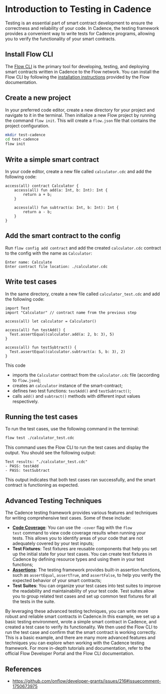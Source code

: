 
# Introduction to Testing in Cadence

Testing is an essential part of smart contract development to ensure the correctness and reliability of your code. In Cadence, the testing framework provides a convenient way to write tests for Cadence programs, allowing you to verify the functionality of your smart contracts.

## Install Flow CLI

The [Flow CLI](../../../tools/flow-cli/index.md) is the primary tool for developing, testing, and deploying smart contracts written in Cadence to the Flow network. You can install the Flow CLI by following the [installation instructions](../../../tools/flow-cli/install.md) provided by the Flow documentation.

## Create a new project

In your preferred code editor, create a new directory for your project and navigate to it in the terminal. Then 
initialize a new Flow project by running the command `flow init`. This will create a `flow.json` file that contains the project configuration.
```bash
mkdir test-cadence
cd test-cadence
flow init
```

## Write a simple smart contract

In your code editor, create a new file called `calculator.cdc` and add the following code:

```cadence calculator.cdc
access(all) contract Calculator {
    access(all) fun add(a: Int, b: Int): Int {
        return a + b;
    }

    access(all) fun subtract(a: Int, b: Int): Int {
        return a - b;
    }
}
```

## Add the smart contract to the config

Run `flow config add contract` and add the created `calculator.cdc` contract to the config with the name as `Calculator`:

```
Enter name: Calculate
Enter contract file location: ./calculator.cdc
```

## Write test cases

In the same directory, create a new file called `calculator_test.cdc` and add the following code:

```cadence calculator_test.cdc
import Test
import "Calculator" // contract name from the previous step

access(all) let calculator = Calculator()

access(all) fun testAdd() {
  Test.assertEqual(calculator.add(a: 2, b: 3), 5)
}

access(all) fun testSubtract() {
  Test.assertEqual(calculator.subtract(a: 5, b: 3), 2)
}

```

This code
- imports the `Calculator` contract from the `calculator.cdc` file (according to `flow.json`); 
- creates an `calculator` instance of the smart-contract;
- defines two test functions: `testAdd()` and `testSubtract()`;
- calls `add()` and `subtract()` methods with different input values  respectively.

## Running the test cases

To run the test cases, use the following command in the terminal:

```bash
flow test ./calculator_test.cdc
```

This command uses the Flow CLI to run the test cases and display the output. You should see the following output:

```
Test results: "./calculator_test.cdc"
- PASS: testAdd
- PASS: testSubtract
```

This output indicates that both test cases ran successfully, and the smart contract is functioning as expected.

## Advanced Testing Techniques

The Cadence testing framework provides various features and techniques for writing comprehensive test cases. Some of these include:

- [**Code Coverage**](https://github.com/m-Peter/flow-code-coverage): You can use the `-cover` flag with the `flow test` command to view code coverage results when running your tests. This allows you to identify areas of your code that are not adequately covered by your test inputs;
- **Test Fixtures**: Test fixtures are reusable components that help you set up the initial state for your test cases. You can create test fixtures in Cadence by defining resource types and using them in your test functions;
- [**Assertions**](../../../cadence/testing-framework.mdx#assertions): The testing framework provides built-in assertion functions, such as `assertEqual`, `assertTrue`, and `assertFalse`, to help you verify the expected behavior of your smart contracts;
- **Test Suites**: You can organize your test cases into test suites to improve the readability and maintainability of your test code. Test suites allow you to group related test cases and set up common test fixtures for all the tests in the suite.

By leveraging these advanced testing techniques, you can write more robust and reliable smart contracts in Cadence.In this example, we set up a basic testing environment, wrote a simple smart contract in Cadence, and created a test case to verify its functionality. We then used the Flow CLI to run the test case and confirm that the smart contract is working correctly. This is a basic example, and there are many more advanced features and techniques you can explore when working with the Cadence testing framework. For more in-depth tutorials and documentation, refer to the official Flow Developer Portal and the Flow CLI documentation.

## References

- https://github.com/onflow/developer-grants/issues/216#issuecomment-1750673975
